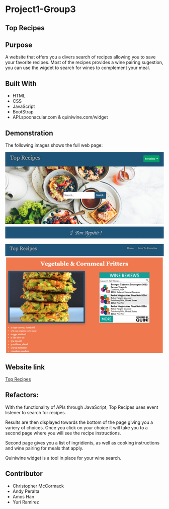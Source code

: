 # Project1-Group3
## Top Recipes

## Purpose
A website that offers you a divers search of recipes allowing you to save your favorite recipes. 
Most of the recipes provides a wine pairing sugestion, you can use the wigdet to search for wines to complement your meal.

## Built With
* HTML
* CSS
* JavaScript
* BootStrap
* API.spoonacular.com & quiniwine.com/widget

## Demonstration 
The following images shows the full web page:

![Home Page](./assets/images/home-image.png)

![Second Page](./assets/images/seconpg-image.png)

## Website link
[Top Recipes](https://andyp1223.github.io/Project1-Group3/)

## Refactors:
With the functionality of APIs through JavaScript, Top Recipes uses event listener to search for recipes.

Results are then displayed towards the bottom of the page giving you a variery of choices. Once you click on your choice it will take you to a second page where you will see the recipe instructions.

Second page gives you a list of ingridients, as well as cooking instructions and wine pairing for meals that apply. 

Quiniwine widget is a tool in place for your wine search.

## Contributor
* Christopher McCormack
* Andy Peralta
* Amos Han
* Yuri Ramirez